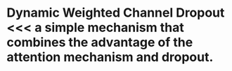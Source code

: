 # Dynamic Weighted Channel Dropout <<< a simple mechanism that combines the advantage of the attention mechanism and dropout.
